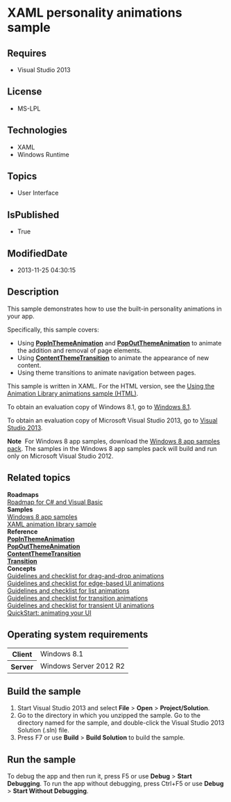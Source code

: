# XAML personality animations sample
## Requires
* Visual Studio 2013
## License
* MS-LPL
## Technologies
* XAML
* Windows Runtime
## Topics
* User Interface
## IsPublished
* True
## ModifiedDate
* 2013-11-25 04:30:15
## Description

<div id="mainSection">
<p>This sample demonstrates how to use the built-in personality animations in your app.</p>
<p>Specifically, this sample covers:</p>
<ul>
<li>Using <a href="http://msdn.microsoft.com/library/windows/apps/br210383"><b>PopInThemeAnimation</b></a> and
<a href="http://msdn.microsoft.com/library/windows/apps/br210391"><b>PopOutThemeAnimation</b></a> to animate the addition and removal of page elements.
</li><li>Using <a href="http://msdn.microsoft.com/library/windows/apps/br243103"><b>ContentThemeTransition</b></a> to animate the appearance of new content.
</li><li>Using theme transitions to animate navigation between pages. </li></ul>
<p></p>
<p></p>
<p>This sample is written in XAML. For the HTML version, see the <a href="http://go.microsoft.com/fwlink/p/?linkid=242402">
Using the Animation Library animations sample (HTML)</a>.</p>
<p>To obtain an evaluation copy of Windows&nbsp;8.1, go to <a href="http://go.microsoft.com/fwlink/p/?linkid=301696">
Windows&nbsp;8.1</a>.</p>
<p>To obtain an evaluation copy of Microsoft Visual Studio&nbsp;2013, go to <a href="http://go.microsoft.com/fwlink/p/?linkid=301697">
Visual Studio&nbsp;2013</a>.</p>
<p></p>
<p class="note"><b>Note</b>&nbsp;&nbsp;For Windows&nbsp;8 app samples, download the <a href="http://go.microsoft.com/fwlink/p/?LinkId=301698">
Windows&nbsp;8 app samples pack</a>. The samples in the Windows&nbsp;8 app samples pack will build and run only on Microsoft Visual Studio&nbsp;2012.</p>
<p></p>
<h2><a id="related_topics"></a>Related topics</h2>
<dl><dt><b>Roadmaps</b> </dt><dt><a href="http://msdn.microsoft.com/library/windows/apps/br229583">Roadmap for C# and Visual Basic</a>
</dt><dt><b>Samples</b> </dt><dt><a href="http://go.microsoft.com/fwlink/p/?LinkID=227694">Windows 8 app samples</a>
</dt><dt><a href="http://go.microsoft.com/fwlink/p/?linkid=238571">XAML animation library sample</a>
</dt><dt><b>Reference</b> </dt><dt><a href="http://msdn.microsoft.com/library/windows/apps/br210383"><b>PopInThemeAnimation</b></a>
</dt><dt><a href="http://msdn.microsoft.com/library/windows/apps/br210391"><b>PopOutThemeAnimation</b></a>
</dt><dt><a href="http://msdn.microsoft.com/library/windows/apps/br243103"><b>ContentThemeTransition</b></a>
</dt><dt><a href="http://msdn.microsoft.com/library/windows/apps/br243215"><b>Transition</b></a>
</dt><dt><b>Concepts</b> </dt><dt><a href="http://msdn.microsoft.com/library/windows/apps/hh465193">Guidelines and checklist for drag-and-drop animations</a>
</dt><dt><a href="http://msdn.microsoft.com/library/windows/apps/hh465178">Guidelines and checklist for edge-based UI animations</a>
</dt><dt><a href="http://msdn.microsoft.com/library/windows/apps/hh465185">Guidelines and checklist for list animations</a>
</dt><dt><a href="http://msdn.microsoft.com/library/windows/apps/hh465201">Guidelines and checklist for transition animations</a>
</dt><dt><a href="http://msdn.microsoft.com/library/windows/apps/hh465209">Guidelines and checklist for transient UI animations</a>
</dt><dt><a href="http://msdn.microsoft.com/library/windows/apps/hh452703">QuickStart: animating your UI</a>
</dt></dl>
<h2>Operating system requirements</h2>
<table>
<tbody>
<tr>
<th>Client</th>
<td><dt>Windows&nbsp;8.1 </dt></td>
</tr>
<tr>
<th>Server</th>
<td><dt>Windows Server&nbsp;2012&nbsp;R2 </dt></td>
</tr>
</tbody>
</table>
<h2>Build the sample</h2>
<ol>
<li>Start Visual Studio&nbsp;2013 and select <b>File</b> &gt; <b>Open</b> &gt; <b>Project/Solution</b>.
</li><li>Go to the directory in which you unzipped the sample. Go to the directory named for the sample, and double-click the Visual Studio&nbsp;2013 Solution (.sln) file.
</li><li>Press F7 or use <b>Build</b> &gt; <b>Build Solution</b> to build the sample. </li></ol>
<h2>Run the sample</h2>
<p>To debug the app and then run it, press F5 or use <b>Debug</b> &gt; <b>Start Debugging</b>. To run the app without debugging, press Ctrl&#43;F5 or use
<b>Debug</b> &gt; <b>Start Without Debugging</b>. </p>
</div>
